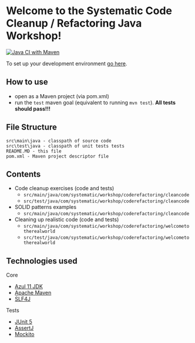 # Welcome to the Systematic Code Cleanup / Refactoring Java Workshop!

[![Java CI with Maven](https://github.com/SystematicSDC/cleanup-refactoring-java-workshop/actions/workflows/maven.yml/badge.svg)](https://github.com/SystematicSDC/cleanup-refactoring-java-workshop/actions/workflows/maven.yml)

To set up your development environment [go here](https://github.com/SystematicSDC/setup-dev-env/blob/main/SETUP-DEV-ENV-JAVA.MD).

## How to use

- open as a Maven project (via pom.xml)
- run the ```test``` maven goal (equivalent to running ```mvn test```). **All tests should pass!!!**

## File Structure

```
src\main\java - classpath of source code
src\test\java - classpath of unit tests tests
README.MD - this file
pom.xml - Maven project descriptor file
```

## Contents

- Code cleanup exercises (code and tests)
    - ```src/main/java/com/systematic/workshop/coderefactoring/cleancode```
    - ```src/test/java/com/systematic/workshop/coderefactoring/cleancode```
- SOLID patterns examples
    - ```src/main/java/com/systematic/workshop/coderefactoring/cleancode```
- Cleaning up realistic code (code and tests)
    - ```src/main/java/com/systematic/workshop/coderefactoring/welcometotherealworld```
    - ```src/test/java/com/systematic/workshop/coderefactoring/welcometotherealworld```

## Technologies used

Core

- [Azul 11 JDK](https://www.azul.com/)
- [Apache Maven](https://maven.apache.org/)
- [SLF4J](https://www.slf4j.org/)

Tests

- [JUnit 5](https://junit.org/junit5/)
- [AssertJ](https://assertj.github.io/doc/)
- [Mockito](https://site.mockito.org/)

